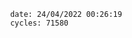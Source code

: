 

                date: 24/04/2022 00:26:19
                cycles: 71580

                         